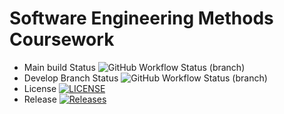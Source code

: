 # Software Engineering Methods Coursework
* Main build Status ![GitHub Workflow Status (branch)](https://img.shields.io/github/actions/workflow/status/amymillar/SEMcoursework/main.yml?branch=main)
* Develop Branch Status ![GitHub Workflow Status (branch)](https://img.shields.io/github/actions/workflow/status/amymillar/SEMcoursework/main.yml?branch=develop)
* License [![LICENSE](https://img.shields.io/github/license/amymillar/SEMcoursework.svg?style=flat-square)](https://github.com/amymillar/SEMcoursework/blob/main/LICENSE)
* Release [![Releases](https://img.shields.io/github/release/amymilar/SEMcoursework/all.svg?style=flat-square)](https://github.com/amymillar/SEMcoursework/releases)